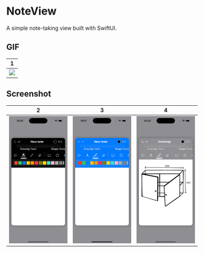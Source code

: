 # NoteView
A simple note-taking view built with SwiftUI.

## GIF
| 1 |
|---------|
| <img src="https://github.com/yavuzyagiz/noteview/blob/main/noteview/noteview.gif"> |

## Screenshot
| 2 | 3 | 4 |
|---------|---------|---------|
| <img src="https://github.com/yavuzyagiz/noteview/blob/main/noteview/screenshot.png"> | <img src="https://github.com/yavuzyagiz/noteview/blob/main/noteview/screenshot2.png"> | <img src="https://github.com/yavuzyagiz/noteview/blob/main/noteview/screenshot3.png"> |
